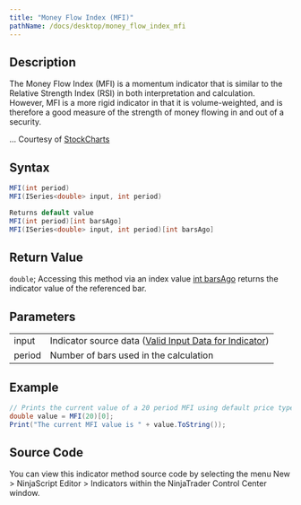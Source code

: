 ```yaml
---
title: "Money Flow Index (MFI)"
pathName: /docs/desktop/money_flow_index_mfi
---
```


## Description

The Money Flow Index (MFI) is a momentum indicator that is similar to the Relative Strength Index (RSI) in both interpretation and calculation. However, MFI is a more rigid indicator in that it is volume-weighted, and is therefore a good measure of the strength of money flowing in and out of a security.

... Courtesy of [StockCharts](/docs/desktop/http://stockcharts.com/education/IndicatorAnalysis/indic_MFI)

## Syntax

```csharp
MFI(int period)
MFI(ISeries<double> input, int period)

Returns default value
MFI(int period)[int barsAgo]
MFI(ISeries<double> input, int period)[int barsAgo]
```

## Return Value

`double`; Accessing this method via an index value [int barsAgo](/docs/desktop/int_barsago) returns the indicator value of the referenced bar.

## Parameters

|  |  |
| --- | --- |
| input | Indicator source data ([Valid Input Data for Indicator](/docs/desktop/valid_input_data_for_indicator)) |
| period | Number of bars used in the calculation |

## Example

```csharp
// Prints the current value of a 20 period MFI using default price type
double value = MFI(20)[0];
Print("The current MFI value is " + value.ToString());
```

## Source Code

You can view this indicator method source code by selecting the menu New > NinjaScript Editor > Indicators within the NinjaTrader Control Center window.
